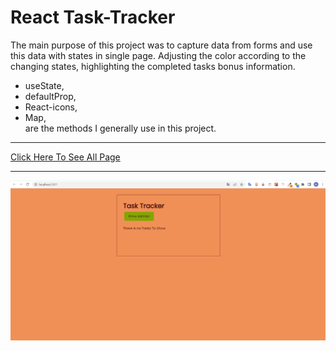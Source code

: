 # React Task-Tracker
The main purpose of this project was to capture data from forms and use this data with states in single page. Adjusting the color according to the changing states, highlighting the completed tasks bonus information.
+ useState, 
+ defaultProp, 
+ React-icons, 
+ Map, <br> are the methods I generally use in this project.
***

[Click Here To See All Page](react-task-tracker-app1.netlify.app)

***
![](https://github.com/MuazV/react-task_tracker/blob/master/src/assets/Animation.gif)

